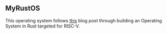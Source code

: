 ## MyRustOS

This operating system follows [this](http://osblog.stephenmarz.com/) blog post
through building an Operating System in Rust targeted for RISC-V.
